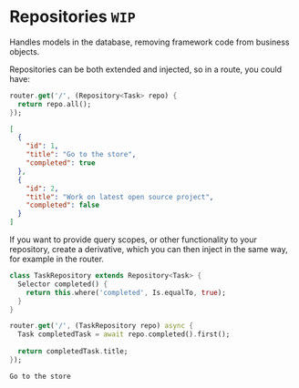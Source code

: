 # Repositories `WIP`
<p class='lead'>
Handles models in the database, removing framework code from business objects.
<p>

Repositories can be both extended and injected, so in a route, you could have:

```dart
router.get('/', (Repository<Task> repo) {
  return repo.all();
});
```
```json
[
  {
    "id": 1,
    "title": "Go to the store",
    "completed": true
  },
  {
    "id": 2,
    "title": "Work on latest open source project",
    "completed": false
  }
]
```

If you want to provide query scopes, or other functionality to your repository, create
a derivative, which you can then inject in the same way, for example in the router.

```dart
class TaskRepository extends Repository<Task> {
  Selector completed() {
    return this.where('completed', Is.equalTo, true);
  }
}
```

```dart
router.get('/', (TaskRepository repo) async {
  Task completedTask = await repo.completed().first();
  
  return completedTask.title;
});
```

```
Go to the store
```